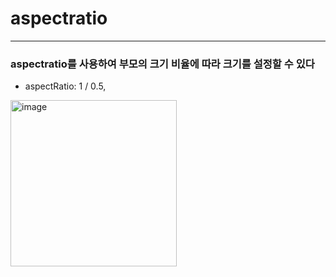 # aspectratio

----------------------------------------

### aspectratio를 사용하여 부모의 크기 비율에 따라 크기를 설정할 수 있다
- aspectRatio: 1 / 0.5,

<img width="266" alt="image" src="https://user-images.githubusercontent.com/39526249/170450461-2b811bc1-c57b-4949-b598-c185566e0d00.png">
